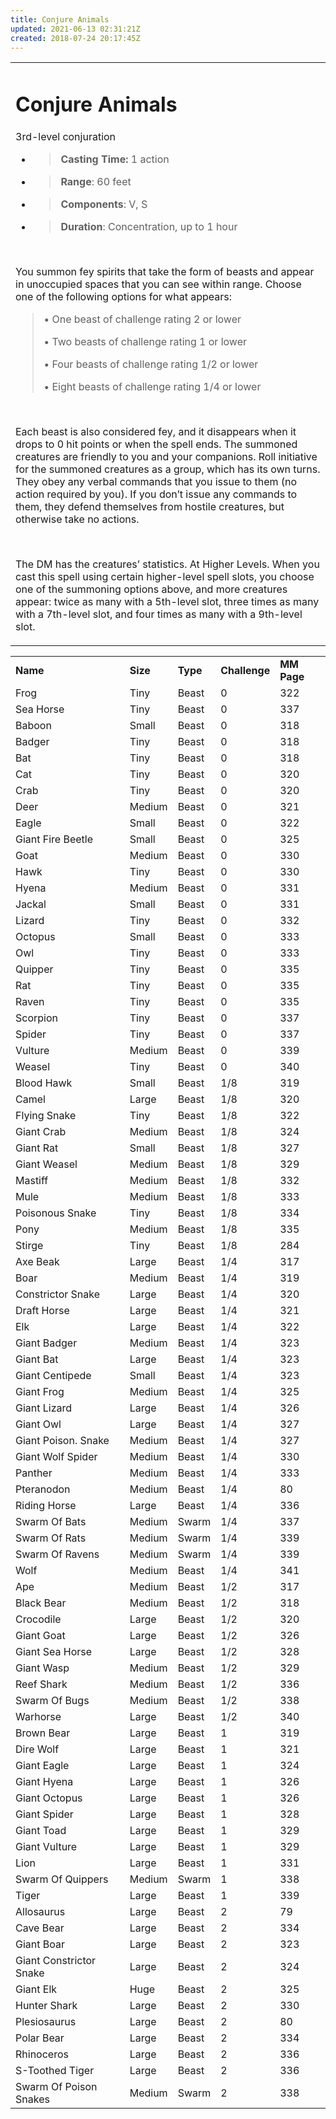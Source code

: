 ```yaml
---
title: Conjure Animals
updated: 2021-06-13 02:31:21Z
created: 2018-07-24 20:17:45Z
---
```




<table><tbody><tr class="odd"><td><h1 id="conjure-animals"><strong>Conjure Animals</strong></h1><p>3rd-level conjuration</p><ul><li><blockquote><p><strong>Casting Time:</strong> 1 action</p></blockquote></li><li><blockquote><p><strong>Range</strong>: 60 feet</p></blockquote></li><li><blockquote><p><strong>Components</strong>: V, S</p></blockquote></li><li><blockquote><p><strong>Duration</strong>: Concentration, up to 1 hour</p></blockquote></li></ul><p> </p><p>You summon fey spirits that take the form of beasts and appear in unoccupied spaces that you can see within range. Choose one of the following options for what appears:</p><blockquote><p>• One beast of challenge rating 2 or lower</p><p>• Two beasts of challenge rating 1 or lower</p><p>• Four beasts of challenge rating 1/2 or lower</p><p>• Eight beasts of challenge rating 1/4 or lower</p></blockquote><p> </p><p>Each beast is also considered fey, and it disappears when it drops to 0 hit points or when the spell ends. The summoned creatures are friendly to you and your companions. Roll initiative for the summoned creatures as a group, which has its own turns. They obey any verbal commands that you issue to them (no action required by you). If you don’t issue any commands to them, they defend themselves from hostile creatures, but otherwise take no actions.</p><p> </p><p>The DM has the creatures’ statistics. At Higher Levels. When you cast this spell using certain higher-level spell slots, you choose one of the summoning options above, and more creatures appear: twice as many with a 5th-level slot, three times as many with a 7th-level slot, and four times as many with a 9th-level slot.</p></td></tr></tbody></table>

|                         |          |          |               |             |
|-------------------------|----------|----------|---------------|-------------|
| **Name**                | **Size** | **Type** | **Challenge** | **MM Page** |
| Frog                    | Tiny     | Beast    | 0             | 322         |
| Sea Horse               | Tiny     | Beast    | 0             | 337         |
| Baboon                  | Small    | Beast    | 0             | 318         |
| Badger                  | Tiny     | Beast    | 0             | 318         |
| Bat                     | Tiny     | Beast    | 0             | 318         |
| Cat                     | Tiny     | Beast    | 0             | 320         |
| Crab                    | Tiny     | Beast    | 0             | 320         |
| Deer                    | Medium   | Beast    | 0             | 321         |
| Eagle                   | Small    | Beast    | 0             | 322         |
| Giant Fire Beetle       | Small    | Beast    | 0             | 325         |
| Goat                    | Medium   | Beast    | 0             | 330         |
| Hawk                    | Tiny     | Beast    | 0             | 330         |
| Hyena                   | Medium   | Beast    | 0             | 331         |
| Jackal                  | Small    | Beast    | 0             | 331         |
| Lizard                  | Tiny     | Beast    | 0             | 332         |
| Octopus                 | Small    | Beast    | 0             | 333         |
| Owl                     | Tiny     | Beast    | 0             | 333         |
| Quipper                 | Tiny     | Beast    | 0             | 335         |
| Rat                     | Tiny     | Beast    | 0             | 335         |
| Raven                   | Tiny     | Beast    | 0             | 335         |
| Scorpion                | Tiny     | Beast    | 0             | 337         |
| Spider                  | Tiny     | Beast    | 0             | 337         |
| Vulture                 | Medium   | Beast    | 0             | 339         |
| Weasel                  | Tiny     | Beast    | 0             | 340         |
| Blood Hawk              | Small    | Beast    | 1/8           | 319         |
| Camel                   | Large    | Beast    | 1/8           | 320         |
| Flying Snake            | Tiny     | Beast    | 1/8           | 322         |
| Giant Crab              | Medium   | Beast    | 1/8           | 324         |
| Giant Rat               | Small    | Beast    | 1/8           | 327         |
| Giant Weasel            | Medium   | Beast    | 1/8           | 329         |
| Mastiff                 | Medium   | Beast    | 1/8           | 332         |
| Mule                    | Medium   | Beast    | 1/8           | 333         |
| Poisonous Snake         | Tiny     | Beast    | 1/8           | 334         |
| Pony                    | Medium   | Beast    | 1/8           | 335         |
| Stirge                  | Tiny     | Beast    | 1/8           | 284         |
| Axe Beak                | Large    | Beast    | 1/4           | 317         |
| Boar                    | Medium   | Beast    | 1/4           | 319         |
| Constrictor Snake       | Large    | Beast    | 1/4           | 320         |
| Draft Horse             | Large    | Beast    | 1/4           | 321         |
| Elk                     | Large    | Beast    | 1/4           | 322         |
| Giant Badger            | Medium   | Beast    | 1/4           | 323         |
| Giant Bat               | Large    | Beast    | 1/4           | 323         |
| Giant Centipede         | Small    | Beast    | 1/4           | 323         |
| Giant Frog              | Medium   | Beast    | 1/4           | 325         |
| Giant Lizard            | Large    | Beast    | 1/4           | 326         |
| Giant Owl               | Large    | Beast    | 1/4           | 327         |
| Giant Poison. Snake     | Medium   | Beast    | 1/4           | 327         |
| Giant Wolf Spider       | Medium   | Beast    | 1/4           | 330         |
| Panther                 | Medium   | Beast    | 1/4           | 333         |
| Pteranodon              | Medium   | Beast    | 1/4           | 80          |
| Riding Horse            | Large    | Beast    | 1/4           | 336         |
| Swarm Of Bats           | Medium   | Swarm    | 1/4           | 337         |
| Swarm Of Rats           | Medium   | Swarm    | 1/4           | 339         |
| Swarm Of Ravens         | Medium   | Swarm    | 1/4           | 339         |
| Wolf                    | Medium   | Beast    | 1/4           | 341         |
| Ape                     | Medium   | Beast    | 1/2           | 317         |
| Black Bear              | Medium   | Beast    | 1/2           | 318         |
| Crocodile               | Large    | Beast    | 1/2           | 320         |
| Giant Goat              | Large    | Beast    | 1/2           | 326         |
| Giant Sea Horse         | Large    | Beast    | 1/2           | 328         |
| Giant Wasp              | Medium   | Beast    | 1/2           | 329         |
| Reef Shark              | Medium   | Beast    | 1/2           | 336         |
| Swarm Of Bugs           | Medium   | Beast    | 1/2           | 338         |
| Warhorse                | Large    | Beast    | 1/2           | 340         |
| Brown Bear              | Large    | Beast    | 1             | 319         |
| Dire Wolf               | Large    | Beast    | 1             | 321         |
| Giant Eagle             | Large    | Beast    | 1             | 324         |
| Giant Hyena             | Large    | Beast    | 1             | 326         |
| Giant Octopus           | Large    | Beast    | 1             | 326         |
| Giant Spider            | Large    | Beast    | 1             | 328         |
| Giant Toad              | Large    | Beast    | 1             | 329         |
| Giant Vulture           | Large    | Beast    | 1             | 329         |
| Lion                    | Large    | Beast    | 1             | 331         |
| Swarm Of Quippers       | Medium   | Swarm    | 1             | 338         |
| Tiger                   | Large    | Beast    | 1             | 339         |
| Allosaurus              | Large    | Beast    | 2             | 79          |
| Cave Bear               | Large    | Beast    | 2             | 334         |
| Giant Boar              | Large    | Beast    | 2             | 323         |
| Giant Constrictor Snake | Large    | Beast    | 2             | 324         |
| Giant Elk               | Huge     | Beast    | 2             | 325         |
| Hunter Shark            | Large    | Beast    | 2             | 330         |
| Plesiosaurus            | Large    | Beast    | 2             | 80          |
| Polar Bear              | Large    | Beast    | 2             | 334         |
| Rhinoceros              | Large    | Beast    | 2             | 336         |
| S-Toothed Tiger         | Large    | Beast    | 2             | 336         |
| Swarm Of Poison Snakes  | Medium   | Swarm    | 2             | 338         |
